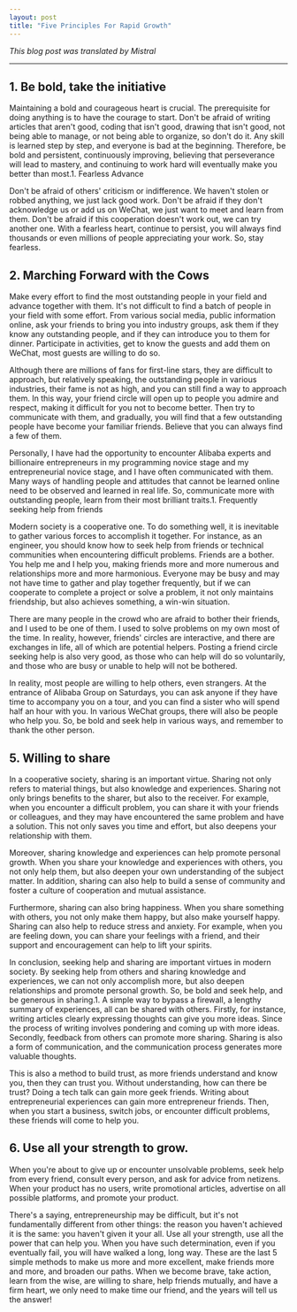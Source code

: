 ```yaml
---
layout: post
title: "Five Principles For Rapid Growth"
---
```


*This blog post was translated by Mistral*

---

## 1. Be bold, take the initiative

Maintaining a bold and courageous heart is crucial. The prerequisite for doing anything is to have the courage to start. Don't be afraid of writing articles that aren't good, coding that isn't good, drawing that isn't good, not being able to manage, or not being able to organize, so don't do it. Any skill is learned step by step, and everyone is bad at the beginning. Therefore, be bold and persistent, continuously improving, believing that perseverance will lead to mastery, and continuing to work hard will eventually make you better than most.1. Fearless Advance

Don't be afraid of others' criticism or indifference. We haven't stolen or robbed anything, we just lack good work. Don't be afraid if they don't acknowledge us or add us on WeChat, we just want to meet and learn from them. Don't be afraid if this cooperation doesn't work out, we can try another one. With a fearless heart, continue to persist, you will always find thousands or even millions of people appreciating your work. So, stay fearless.

## 2. Marching Forward with the Cows

Make every effort to find the most outstanding people in your field and advance together with them. It's not difficult to find a batch of people in your field with some effort. From various social media, public information online, ask your friends to bring you into industry groups, ask them if they know any outstanding people, and if they can introduce you to them for dinner. Participate in activities, get to know the guests and add them on WeChat, most guests are willing to do so.

Although there are millions of fans for first-line stars, they are difficult to approach, but relatively speaking, the outstanding people in various industries, their fame is not as high, and you can still find a way to approach them. In this way, your friend circle will open up to people you admire and respect, making it difficult for you not to become better. Then try to communicate with them, and gradually, you will find that a few outstanding people have become your familiar friends. Believe that you can always find a few of them.

Personally, I have had the opportunity to encounter Alibaba experts and billionaire entrepreneurs in my programming novice stage and my entrepreneurial novice stage, and I have often communicated with them. Many ways of handling people and attitudes that cannot be learned online need to be observed and learned in real life. So, communicate more with outstanding people, learn from their most brilliant traits.1. Frequently seeking help from friends

Modern society is a cooperative one. To do something well, it is inevitable to gather various forces to accomplish it together. For instance, as an engineer, you should know how to seek help from friends or technical communities when encountering difficult problems. Friends are a bother. You help me and I help you, making friends more and more numerous and relationships more and more harmonious. Everyone may be busy and may not have time to gather and play together frequently, but if we can cooperate to complete a project or solve a problem, it not only maintains friendship, but also achieves something, a win-win situation.

There are many people in the crowd who are afraid to bother their friends, and I used to be one of them. I used to solve problems on my own most of the time. In reality, however, friends' circles are interactive, and there are exchanges in life, all of which are potential helpers. Posting a friend circle seeking help is also very good, as those who can help will do so voluntarily, and those who are busy or unable to help will not be bothered.

In reality, most people are willing to help others, even strangers. At the entrance of Alibaba Group on Saturdays, you can ask anyone if they have time to accompany you on a tour, and you can find a sister who will spend half an hour with you. In various WeChat groups, there will also be people who help you. So, be bold and seek help in various ways, and remember to thank the other person.

## 5. Willing to share

In a cooperative society, sharing is an important virtue. Sharing not only refers to material things, but also knowledge and experiences. Sharing not only brings benefits to the sharer, but also to the receiver. For example, when you encounter a difficult problem, you can share it with your friends or colleagues, and they may have encountered the same problem and have a solution. This not only saves you time and effort, but also deepens your relationship with them.

Moreover, sharing knowledge and experiences can help promote personal growth. When you share your knowledge and experiences with others, you not only help them, but also deepen your own understanding of the subject matter. In addition, sharing can also help to build a sense of community and foster a culture of cooperation and mutual assistance.

Furthermore, sharing can also bring happiness. When you share something with others, you not only make them happy, but also make yourself happy. Sharing can also help to reduce stress and anxiety. For example, when you are feeling down, you can share your feelings with a friend, and their support and encouragement can help to lift your spirits.

In conclusion, seeking help and sharing are important virtues in modern society. By seeking help from others and sharing knowledge and experiences, we can not only accomplish more, but also deepen relationships and promote personal growth. So, be bold and seek help, and be generous in sharing.1. A simple way to bypass a firewall, a lengthy summary of experiences, all can be shared with others. Firstly, for instance, writing articles clearly expressing thoughts can give you more ideas. Since the process of writing involves pondering and coming up with more ideas. Secondly, feedback from others can promote more sharing. Sharing is also a form of communication, and the communication process generates more valuable thoughts.

This is also a method to build trust, as more friends understand and know you, then they can trust you. Without understanding, how can there be trust? Doing a tech talk can gain more geek friends. Writing about entrepreneurial experiences can gain more entrepreneur friends. Then, when you start a business, switch jobs, or encounter difficult problems, these friends will come to help you.

## 6. Use all your strength to grow.

When you're about to give up or encounter unsolvable problems, seek help from every friend, consult every person, and ask for advice from netizens. When your product has no users, write promotional articles, advertise on all possible platforms, and promote your product.

There's a saying, entrepreneurship may be difficult, but it's not fundamentally different from other things: the reason you haven't achieved it is the same: you haven't given it your all. Use all your strength, use all the power that can help you. When you have such determination, even if you eventually fail, you will have walked a long, long way. These are the last 5 simple methods to make us more and more excellent, make friends more and more, and broaden our paths. When we become brave, take action, learn from the wise, are willing to share, help friends mutually, and have a firm heart, we only need to make time our friend, and the years will tell us the answer!
